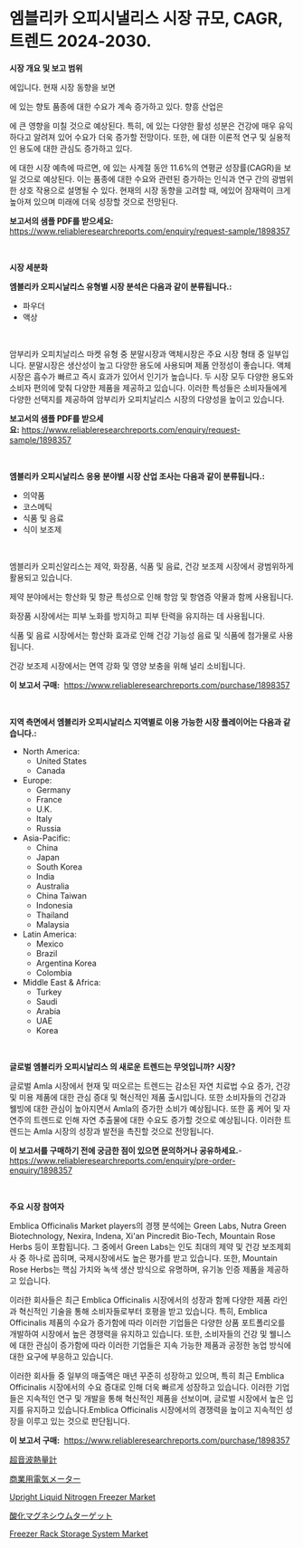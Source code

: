 <p><h1>엠블리카 오피시낼리스 시장 규모, CAGR, 트렌드 2024-2030.</h1></p><p><strong>시장 개요 및 보고 범위</strong></p>
<p><p>에입니다. 현재 시장 동향을 보면</p><p>에 있는 향토 품종에 대한 수요가 계속 증가하고 있다. 향흥 산업은</p><p>에 큰 영향을 미칠 것으로 예상된다. 특히, 에 있는 다양한 활성 성분은 건강에 매우 유익하다고 알려져 있어 수요가 더욱 증가할 전망이다. 또한, 에 대한 이론적 연구 및 실용적인 용도에 대한 관심도 증가하고 있다.</p><p>에 대한 시장 예측에 따르면, 에 있는 사계절 동안 11.6%의 연평균 성장률(CAGR)을 보일 것으로 예상된다. 이는 품종에 대한 수요와 관련된 증가하는 인식과 연구 간의 광범위한 상호 작용으로 설명될 수 있다. 현재의 시장 동향을 고려할 때, 에있어 잠재력이 크게 높아져 있으며 미래에 더욱 성장할 것으로 전망된다.</p></p>
<p><strong>보고서의 샘플 PDF를 받으세요:</strong> <a href="https://www.reliableresearchreports.com/enquiry/request-sample/1898357">https://www.reliableresearchreports.com/enquiry/request-sample/1898357</a></p>
<p>&nbsp;</p>
<p><strong>시장 세분화</strong></p>
<p><strong>엠블리카 오피시날리스 유형별 시장 분석은 다음과 같이 분류됩니다.:</strong></p>
<p><ul><li>파우더</li><li>액상</li></ul></p>
<p>&nbsp;</p>
<p><p>암부리카 오피치날리스 마켓 유형 중 분말시장과 액체시장은 주요 시장 형태 중 일부입니다. 분말시장은 생산성이 높고 다양한 용도에 사용되며 제품 안정성이 좋습니다. 액체시장은 흡수가 빠르고 즉시 효과가 있어서 인기가 높습니다. 두 시장 모두 다양한 용도와 소비자 편의에 맞춰 다양한 제품을 제공하고 있습니다. 이러한 특성들은 소비자들에게 다양한 선택지를 제공하여 암부리카 오피치날리스 시장의 다양성을 높이고 있습니다.</p></p>
<p><strong>보고서의 샘플 PDF를 받으세요:</strong>&nbsp;<a href="https://www.reliableresearchreports.com/enquiry/request-sample/1898357">https://www.reliableresearchreports.com/enquiry/request-sample/1898357</a></p>
<p>&nbsp;</p>
<p><strong> 엠블리카 오피시날리스 응용 분야별 시장 산업 조사는 다음과 같이 분류됩니다.:</strong></p>
<p><ul><li>의약품</li><li>코스메틱</li><li>식품 및 음료</li><li>식이 보조제</li></ul></p>
<p>&nbsp;</p>
<p><p>엠블리카 오피신알리스는 제약, 화장품, 식품 및 음료, 건강 보조제 시장에서 광범위하게 활용되고 있습니다. </p><p>제약 분야에서는 항산화 및 항균 특성으로 인해 항암 및 항염증 약물과 함께 사용됩니다. </p><p>화장품 시장에서는 피부 노화를 방지하고 피부 탄력을 유지하는 데 사용됩니다. </p><p>식품 및 음료 시장에서는 항산화 효과로 인해 건강 기능성 음료 및 식품에 첨가물로 사용됩니다. </p><p>건강 보조제 시장에서는 면역 강화 및 영양 보충을 위해 널리 소비됩니다.</p></p>
<p><strong>이 보고서 구매:</strong>&nbsp; <a href="https://www.reliableresearchreports.com/purchase/1898357">https://www.reliableresearchreports.com/purchase/1898357</a></p>
<p>&nbsp;</p>
<p><strong>지역 측면에서 엠블리카 오피시날리스 지역별로 이용 가능한 시장 플레이어는 다음과 같습니다.:</strong></p>
<p><ul>
    <li>
        North America:
        <ul>
            <li>United States</li>
            <li>Canada</li>
        </ul>
    </li>
    <li>
        Europe:
        <ul>
            <li>Germany</li>
            <li>France</li>
            <li>U.K.</li>
            <li>Italy</li>
            <li>Russia</li>
        </ul>
    </li>
    <li>
        Asia-Pacific:
        <ul>
            <li>China</li>
            <li>Japan</li>
            <li>South Korea</li>
            <li>India</li>
            <li>Australia</li>
            <li>China Taiwan</li>
            <li>Indonesia</li>
            <li>Thailand</li>
            <li>Malaysia</li>
        </ul>
    </li>
    <li>
        Latin America:
        <ul>
            <li>Mexico</li>
            <li>Brazil</li>
            <li>Argentina Korea</li>
            <li>Colombia</li>
        </ul>
    </li>
    <li>
        Middle East & Africa:
        <ul>
            <li>Turkey</li>
            <li>Saudi</li>
            <li>Arabia</li>
            <li>UAE</li>
            <li>Korea</li>
        </ul>
    </li>
    </ul></p>
<p>&nbsp;</p>
<p><strong>글로벌 엠블리카 오피시날리스 의 새로운 트렌드는 무엇입니까? 시장?</strong></p>
<p><p>글로벌 Amla 시장에서 현재 및 떠오르는 트렌드는 감소된 자연 치료법 수요 증가, 건강 및 미용 제품에 대한 관심 증대 및 혁신적인 제품 출시입니다. 또한 소비자들의 건강과 웰빙에 대한 관심이 높아지면서 Amla의 증가한 소비가 예상됩니다. 또한 홈 케어 및 자연주의 트렌드로 인해 자연 추출물에 대한 수요도 증가할 것으로 예상됩니다. 이러한 트렌드는 Amla 시장의 성장과 발전을 촉진할 것으로 전망됩니다.</p></p>
<p><strong>이 보고서를 구매하기 전에 궁금한 점이 있으면 문의하거나 공유하세요.</strong>- <a href="https://www.reliableresearchreports.com/enquiry/pre-order-enquiry/1898357">https://www.reliableresearchreports.com/enquiry/pre-order-enquiry/1898357</a></p>
<p>&nbsp;</p>
<p><strong>주요 시장 참여자</strong></p>
<p><p>Emblica Officinalis Market players의 경쟁 분석에는 Green Labs, Nutra Green Biotechnology, Nexira, Indena, Xi'an Pincredit Bio-Tech, Mountain Rose Herbs 등이 포함됩니다. 그 중에서 Green Labs는 인도 최대의 제약 및 건강 보조제회사 중 하나로 꼽히며, 국제시장에서도 높은 평가를 받고 있습니다. 또한, Mountain Rose Herbs는 핵심 가치와 녹색 생산 방식으로 유명하며, 유기농 인증 제품을 제공하고 있습니다.</p><p>이러한 회사들은 최근 Emblica Officinalis 시장에서의 성장과 함께 다양한 제품 라인과 혁신적인 기술을 통해 소비자들로부터 호평을 받고 있습니다. 특히, Emblica Officinalis 제품의 수요가 증가함에 따라 이러한 기업들은 다양한 상품 포트폴리오를 개발하여 시장에서 높은 경쟁력을 유지하고 있습니다. 또한, 소비자들의 건강 및 웰니스에 대한 관심이 증가함에 따라 이러한 기업들은 지속 가능한 제품과 공정한 농업 방식에 대한 요구에 부응하고 있습니다.</p><p>이러한 회사들 중 일부의 매출액은 매년 꾸준히 성장하고 있으며, 특히 최근 Emblica Officinalis 시장에서의 수요 증대로 인해 더욱 빠르게 성장하고 있습니다. 이러한 기업들은 지속적인 연구 및 개발을 통해 혁신적인 제품을 선보이며, 글로벌 시장에서 높은 입지를 유지하고 있습니다.Emblica Officinalis 시장에서의 경쟁력을 높이고 지속적인 성장을 이루고 있는 것으로 판단됩니다.</p></p>
<p><strong>이 보고서 구매:</strong>&nbsp;&nbsp;<a href="https://www.reliableresearchreports.com/purchase/1898357">https://www.reliableresearchreports.com/purchase/1898357</a></p>
<p><p><a href="https://github.com/xnljig2898992/Market-Research-Report-List-1/blob/main/2312630194458.md">超音波熱量計</a></p><p><a href="https://github.com/adcxff01450218/Market-Research-Report-List-1/blob/main/4983594194459.md">商業用電気メーター</a></p><p><a href="https://issuu.com/reportprime-2/docs/upright-liquid-nitrogen-freezer-market-size-2030.p">Upright Liquid Nitrogen Freezer Market</a></p><p><a href="https://medium.com/@edmondg3yrtreenfelder8956/%E3%83%9E%E3%82%B0%E3%83%8D%E3%82%B7%E3%82%A6%E3%83%A0%E9%85%B8%E5%8C%96%E7%89%A9%E3%81%AE%E3%82%BF%E3%83%BC%E3%82%B2%E3%83%83%E3%83%88%E5%B8%82%E5%A0%B4%E8%A6%8F%E6%A8%A1%E3%81%A8%E5%B8%82%E5%A0%B4%E3%83%88%E3%83%AC%E3%83%B3%E3%83%89-%E5%AE%8C%E5%85%A8%E3%81%AA%E6%A5%AD%E7%95%8C%E6%A6%82%E8%A6%81-2024%E5%B9%B4%E3%81%8B%E3%82%892031%E5%B9%B4-368285959730">酸化マグネシウムターゲット</a></p><p><a href="https://issuu.com/reportprime-2/docs/freezer-rack-storage-system-market-size-2030.pptx">Freezer Rack Storage System Market</a></p></p>
